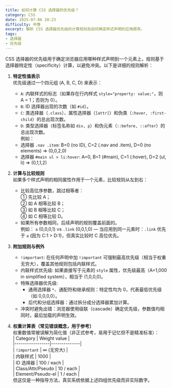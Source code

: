 ```yaml
---
title: 如何计算 CSS 选择器的优先级？
category: CSS
date: 2025-07-06 20:23
difficulty: 中等
excerpt: 解析 CSS 选择器优先级的计算规则及如何确定样式声明的应用顺序。
tags:
- 选择器
- 优先级
---
```

CSS 选择器的优先级用于确定浏览器应用哪种样式声明到一个元素上，规则基于选择器特定性（specificity）计算，以避免冲突。以下是详细的规则解析：  

1. **特定性值表示**  
   优先级通过一个四元组 (A, B, C, D) 来表示：  
   - `A`: 内联样式的标志（如果存在行内样式 `style="property: value;"`，则 A = 1；否则为 0）。  
   - `B`: ID 选择器出现的次数（如 `#id`）。  
   - `C`: 类选择器（`.class`）、属性选择器（`[attr]`）和伪类（`:hover, :first-child`）的总出现次数。  
   - `D`: 类型选择器（标签名称如 `div, p`）和伪元素（`::before, ::after`）的总出现次数。  
   例如：  
   - 选择器 `.nav .item`: B=0 (no ID), C=2 (.nav and .item), D=0 (no elements) => (0,0,2,0)  
   - 选择器 `#main ul > li:hover`: A=0, B=1 (#main), C=1 (:hover), D=2 (ul, li) => (0,1,1,2)  

2. **计算与比较规则**  
   如果多个样式声明的相同属性作用于一个元素，比较规则从左到右：  
   - 比较高位序参数，跳过相等者：  
     ① 先比较 A；  
     ② 如 A 相等比较 B；  
     ③ 如 B 相等比较 C；  
     ④ 如 C 相等比较 D。  
   - 如果所有参数相同，后续声明的规则覆盖前面的。  
   例如： `a` (0,0,0,1) vs `.link` (0,0,1,0) — 当应用到同一元素时：`.link` 优先于 `a` (因为 C:1 > D:1)，但真实比较时 C 高位优先。  

3. **附加规则与例外**  
   - `!important`: 在任何声明中加 `!important` 可强制最高优先级（相当于权重无穷大），覆盖其他规则包括内联样式。  
   - 内联样式优先级: 如果直接写于元素的 `style` 属性，优先级最高（A=1,000 in simplified system），相当于 (1,0,0,0)。  
   - 特殊选择器优先级:  
     - 通用选择器 `*`、通配符和继承规则：特定性均为 0，代表最低优先级（如 0,0,0,0）。  
     - 后代和分组选择器：通过拆分成分选择器累加计算。  
   - 冲突时避免出错：浏览器使用级联（cascade）确定优先级，参数值均相同时，最后加载的声明生效。  

4. **权重计算表（常见错误概念，用于参考）**  
   权重数值常被误解为简化值（非正式参考，易用于记忆但不是精准标准）：  
   | Category        | Weight value |  
   |-----------------|--------------|  
   | `!important`    | ∞ (无穷大)   |  
   | 内联样式        | 1000         |  
   | ID 选择器       | 100 / each   |  
   | Class/Attr/Pseudo | 10 / each   |  
   | Element/Pseudo-el | 1 / each    |  
   但这仅是一种指导方法，真实系统依据上述四组优先级而非实际数字。
